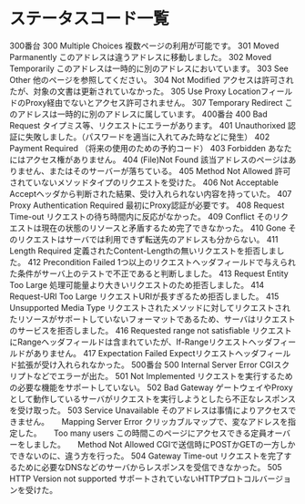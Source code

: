 # ステータスコード一覧

300番台
300	Multiple Choices	複数ページの利用が可能です。
301	Moved Parmanently	このアドレスは違うアドレスに移動しました。
302	Moved Temporarily	このアドレスは一時的に別のアドレスにおいています。
303	See Other	他のページを参照してください。
304	Not Modified	アクセスは許可されたが、対象の文書は更新されていなかった。
305	Use Proxy	LocationフィールドのProxy経由でないとアクセス許可されません。
307	Temporary Redirect	このアドレスは一時的に別のアドレスに属しています。
400番台
400	Bad Request	タイプミス等、リクエストにエラーがあります。
401	Unauthorixed	認証に失敗しました。（パスワードを適当に入れてみた時などに発生）
402	Payment Required	（将来の使用のための予約コード）
403	Forbidden	あなたにはアクセス権がありません。
404	(File)Not Found	該当アドレスのページはありません、またはそのサーバーが落ちている。
405	Method Not Allowed	許可されていないメソッドタイプのリクエストを受けた。
406	Not Acceptable	Acceptヘッダから判断された結果、受け入れられない内容を持っていた。
407	Proxy Authentication Required	最初にProxy認証が必要です。
408	Request Time-out	リクエストの待ち時間内に反応がなかった。
409	Conflict	そのリクエストは現在の状態のリソースと矛盾するため完了できなかった。
410	Gone	そのリクエストはサーバでは利用できず転送先のアドレスも分からない。
411	Length Required	定義されたContent-Lengthの無いリクエストを拒否しました。
412	Precondition Failed	1つ以上のリクエストヘッダフィールドで与えられた条件がサーバ上のテストで不正であると判断しました。
413	Request Entity Too Large	処理可能量より大きいリクエストのため拒否しました。
414	Request-URI Too Large	リクエストURIが長すぎるため拒否しました。
415	Unsupported Media Type	リクエストされたメソッドに対してリクエストされたリソースがサポートしていないフォーマットであるため、サーバはリクエストのサービスを拒否しました。
416	Requested range not satisfiable	リクエストにRangeヘッダフィールドは含まれていたが、If-Rangeリクエストヘッダフィールドがありません。
417	Expectation Failed	Expectリクエストヘッダフィールド拡張が受け入れられなかった。
500番台
500	Internal Server Error	CGIスクリプトなどでエラーが出た。
501	Not Implemented	リクエストを実行するための必要な機能をサポートしていない。
502	Bad Gateway	ゲートウェイやProxyとして動作しているサーバがリクエストを実行しようとしたら不正なレスポンスを受け取った。
503	Service Unavailable	そのアドレスは事情によりアクセスできません。
　	Mapping Server Error	クリッカブルマップで、変なアドレスを指定した。
　	Too many users	この時間このページにアクセスできる定員オーバーをしました。
　	Method Not Allowed	CGIで送信時にPOSTかGETの一方しかできないのに、違う方を行った。
504	Gateway Time-out	リクエストを完了するために必要なDNSなどのサーバからレスポンスを受信できなかった。
505	HTTP Version not supported	サポートされていないHTTPプロトコルバージョンを受けた。